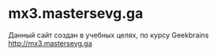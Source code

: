 # mx3.mastersevg.ga
Данный сайт создан в учебных целях, по курсу Geekbrains
http://mx3.mastersevg.ga
